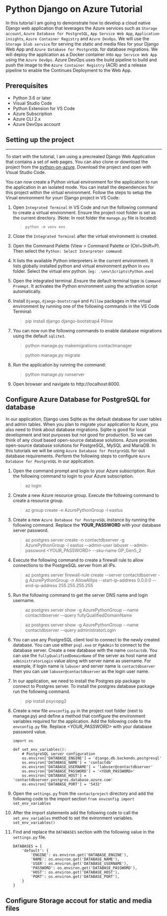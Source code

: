 # Python Django on Azure Tutorial 
In this tutorial I am going to demonstrate how to develop a cloud native Django web application that leverages the Azure services such as `Storage account`, `Azure Database for PostgreSQL`, `App Service Web App`, `Application insights`, `Azure Container Registry` and `Azure DevOps`. We will use the `Storage blob service` for serving the static and media files for your Django Web App and `Azure Database for PostgreSQL` for database migrations. We will deploy the application as a Docker container into `App Service Web App` using the `Azure DevOps`. Azure DevOps uses the build pipeline to build and push the image to the `Azure Container Registry` (ACR) and a release pipeline to enable the Continues Deployment to the Web App.

## Prerequisites 
* Python 3.6 or later
* Visual Studio Code
* Python Extension for VS Code
* Azure Subscription
* Azure CLI 2.x
* Azure DevOps account

## Setting up the project
-------------
To start with the tutorial, I am using a precreated Django Web Application that contains a set of web pages. You can also clone or download the project from the [python-on-azure](https://github.com/sonusathyadas/python-on-azure). Download the project and open with Visual Studio Code.

You can now create a Python virtual environment for the application to run the application in an isolated mode. You can install the dependencies for this project within the virtual environment. Follow the steps to setup the Virual environment for yourr Django project in VS Code:
1) Open `Integrated Terminal` in VS Code and run the following command to create a virtual environment. Ensure the project root folder is set as the current directory. (Note: In root folder the `manage.py` file is located)
	> `python -m venv env`
2) Close the `Integrated Terminal` after the virtual environment is created. 
3) Open the Command Palette (View > Command Palette or (Ctrl+Shift+P). Then select the `Python: Select Interpreter command`:
4) It lists the available Python interpreters in the current environment. It lists globally installed python and virtual environment python in `env` folder. Select the virtual env python. (`eg: .\env\Scripts\Python.exe`)
5) Open the integrated terminal .Ensure the default terminal type is `Command Prommpt`. It activates the Python environment using the activation script automatically.
6) Install `Django`, `django-bootstrap4` and `Pillow` packages in the virtual environment by running one of the following commands in the VS Code Terminal:	
	> pip install django django-bootstrap4 Pillow
7) You can now run the following commands to enable database migrations using the default `sqlite3`.
    > python manage.py makemigrations contactmanager

    > python manage.py migrate

8) Run the application by running the command:
    > python manage.py runserver

9) Open browser and navigate to http://localhost:8000.

## Configure Azure Database for PostgreSQL for database 
In our application, Django uses Sqlite as the default database for user tables and admin tables. When you plan to migrate your application to Azure, you also need to think about database migrations. Sqlite is good for local development and test purposes but not good for production. So we can think of any cloud based open-source database solutions. Azure provides open-source database solutions for PostgreSQL, MySQL and MariaDB. In this tutorials we will be using `Azure Database for PostgreSQL` for out database requirements. Perform the following steps to configure `Azure Database for PostgreSQL` in our application.

1) Open the command prompt and login to your Azure subscription. Run the following command to login to your Azure subscription.
    > az login
2) Create a new Azure resource group. Execute the following command to create a resource group.
    > az group create -n AzurePythonGroup -l eastus
3) Create a new `Azure Database for PostgreSQL` instance by running the following command. Replace the **YOUR_PASSWORD** with your database server password.
    > az postgres server create  -n contactdbserver  -g AzurePythonGroup  -l eastus  --admin-user labuser  --admin-password <YOUR_PASSWORD>  --sku-name GP_Gen5_2 
4) Execute the following command to create a firewall rule to allow connections to the PostgreSQL server from all IPs. 
    > az postgres server firewall-rule create --server contactdbserver  -g AzurePythonGroup -n AllowAllIps --start-ip-address 0.0.0.0 --end-ip-address 255.255.255.255
5) Run the following command to get the server DNS name and login username.
    > az postgres server show -g AzurePythonGroup --name contactdbserver --query fullyQualifiedDomainName
    
    > az postgres server show -g AzurePythonGroup --name contactdbserver --query administratorLogin
6) You can use any PostgreSQL client tool to connect to the newly created database. You can use either `psql.exe` or `PgAdmin` to connect to the database server. Create a new database with the name `contactdb`. You can use the `fullyQualifiedDomainName` of the server as host name and `administratorLogin` value along with server name as username. For example, if login name is `labuser` and server name is `contactdbserver` then you can use `labuser@contactdbserver` as the login user name.
7) In our application, we need to install the Postgres pip package to connect to Postgres server. To install the postgres database package run the following command.
    > pip install psycopg2
8) Create a new file `envconfig.py` in the project root folder (next to manage.py) and define a method that configure the environment variables required for the application. Add the following code to the `envconfig.py` file. Replace *<YOUR_PASSWORD>* with your database password value.
    ```
    import os
    
    def set_env_variables():
        # PostgreSQL server configuration
        os.environ['DATABASE_ENGINE'] = 'django.db.backends.postgresql'
        os.environ['DATABASE_NAME'] = 'contactdb'
        os.environ['DATABASE_USERNAME'] = 'labuser@contactdbserver'
        os.environ['DATABASE_PASSWORD'] = '<YOUR_PASSWORD>'
        os.environ['DATABASE_HOST'] = 'contactdbserver.postgres.database.azure.com'
        os.environ['DATABASE_PORT'] = '5432'
    ```
9) Open the `settings.py` from the `contactproject` directory and add the following code to the import section
    ```from envconfig import set_env_variables```
10) After the import statements add the following code to call the `set_env_variables` method to set the evironment variables.
    ```set_env_variables()```
11) Find and replace the `DATABASES` section with the following value in the `settings.py` file.
    ```
    DATABASES = {
        'default': {
            'ENGINE': os.environ.get('DATABASE_ENGINE'),
            'NAME': os.environ.get('DATABASE_NAME'),
            'USER': os.environ.get('DATABASE_USERNAME'),
            'PASSWORD': os.environ.get('DATABASE_PASSWORD'),
            'HOST': os.environ.get('DATABASE_HOST'),
            'PORT': os.environ.get('DATABASE_PORT'),
        }
    }
    ```


## Configure Storage accout for static and media files
